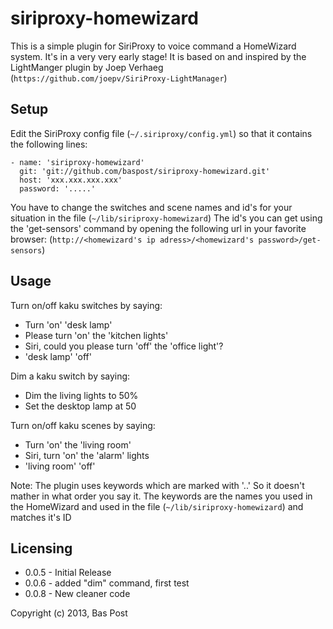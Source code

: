 siriproxy-homewizard
====================

This is a simple plugin for SiriProxy to voice command a HomeWizard system.
It's in a very very early stage!
It is based on and inspired by the LightManger plugin by Joep Verhaeg
(`https://github.com/joepv/SiriProxy-LightManager`)


Setup
-----

Edit the SiriProxy config file (`~/.siriproxy/config.yml`) so that it contains the following lines:

	- name: 'siriproxy-homewizard'
	  git: 'git://github.com/baspost/siriproxy-homewizard.git'
	  host: 'xxx.xxx.xxx.xxx'
	  password: '.....'

You have to change the switches and scene names and id's for your situation in the file (`~/lib/siriproxy-homewizard`)
The id's you can get using the 'get-sensors' command by opening the following url in your favorite browser:
(`http://<homewizard's ip adress>/<homewizard's password>/get-sensors`)


Usage
-----
Turn on/off kaku switches by saying:
* Turn 'on' 'desk lamp'
* Please turn 'on' the 'kitchen lights'
* Siri, could you please turn 'off' the 'office light'?
* 'desk lamp' 'off'

Dim a kaku switch by saying:
* Dim the living lights to 50%
* Set the desktop lamp at 50

Turn on/off kaku scenes by saying:
* Turn 'on' the 'living room'
* Siri, turn 'on' the 'alarm' lights
* 'living room' 'off'

Note:
The plugin uses keywords which are marked with '..' So it doesn't mather in what order you say it.
The keywords are the names you used in the HomeWizard and used in the file (`~/lib/siriproxy-homewizard`)
and matches it's ID


Licensing
---------
* 0.0.5 - Initial Release
* 0.0.6 - added "dim" command, first test
* 0.0.8 - New cleaner code

Copyright (c) 2013, Bas Post
